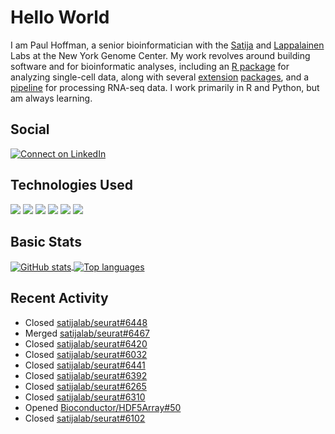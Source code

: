 
<!-- README.md is generated from README.Rmd. Please edit that file -->

# Hello World

I am Paul Hoffman, a senior bioinformatician with the
[Satija](https://satijalab.org) and [Lappalainen](https://tllab.org)
Labs at the New York Genome Center. My work revolves around building
software and for bioinformatic analyses, including an [R
package](https://github.com/satijalab/seurat) for analyzing single-cell
data, along with several
[extension](https://github.com/satijalab/seurat-data)
[packages](https://github.com/mojaveazure/seurat-disk), and a
[pipeline](https://github.com/LappalainenLab/RNApipeline) for processing
RNA-seq data. I work primarily in R and Python, but am always learning.

## Social

<!-- badges: start -->

[![Connect on
LinkedIn](https://img.shields.io/badge/--linkedin?label=LinkedIn&logo=LinkedIn&style=social)](https://www.linkedin.com/in/pauljhoffman)

<!-- badges: end -->

## Technologies Used

<!-- badges: start -->

![](https://img.shields.io/badge/r-%23276DC3.svg?&logo=r&logoColor=white)
![](https://img.shields.io/badge/python%20-%2314354C.svg?&logo=python&logoColor=white)
![](https://img.shields.io/badge/markdown-%23000000.svg?&logo=markdown&logoColor=white)
![](https://img.shields.io/badge/git%20-%23F05033.svg?&logo=git&logoColor=white)
![](https://img.shields.io/badge/github%20-%23121011.svg?&logo=github&logoColor=white)
![](https://img.shields.io/badge/docker%20-%230db7ed.svg?&logo=docker&logoColor=white)
<!-- ![](https://img.shields.io/badge/Google%20Cloud%20-%234285F4.svg?&logo=google-cloud&logoColor=white) -->
<!-- badges: end -->

## Basic Stats

<a href="https://github.com/anuraghazra/github-readme-stats">
<img align="center" src="https://github-readme-stats.vercel.app/api?username=mojaveazure&count_private=true&show_icons=true" alt="GitHub stats" />
</a> <a href="https://github.com/anuraghazra/github-readme-stats">
<img align="center" src="https://github-readme-stats.vercel.app/api/top-langs?username=mojaveazure&layout=compact" alt= "Top languages" />
</a>

## Recent Activity

-   Closed
    [satijalab/seurat#6448](https://github.com/satijalab/seurat/issues/6448)
-   Merged
    [satijalab/seurat#6467](https://github.com/satijalab/seurat/pull/6467)
-   Closed
    [satijalab/seurat#6420](https://github.com/satijalab/seurat/issues/6420)
-   Closed
    [satijalab/seurat#6032](https://github.com/satijalab/seurat/issues/6032)
-   Closed
    [satijalab/seurat#6441](https://github.com/satijalab/seurat/issues/6441)
-   Closed
    [satijalab/seurat#6392](https://github.com/satijalab/seurat/issues/6392)
-   Closed
    [satijalab/seurat#6265](https://github.com/satijalab/seurat/issues/6265)
-   Closed
    [satijalab/seurat#6310](https://github.com/satijalab/seurat/issues/6310)
-   Opened
    [Bioconductor/HDF5Array#50](https://github.com/Bioconductor/HDF5Array/issues/50)
-   Closed
    [satijalab/seurat#6102](https://github.com/satijalab/seurat/issues/6102)
